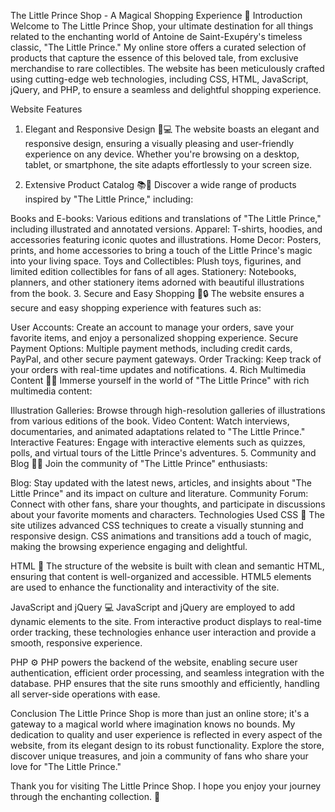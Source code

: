 
The Little Prince Shop - A Magical Shopping Experience 🌟
Introduction
Welcome to The Little Prince Shop, your ultimate destination for all things related to the enchanting world of Antoine de Saint-Exupéry's timeless classic, "The Little Prince." My online store offers a curated selection of products that capture the essence of this beloved tale, from exclusive merchandise to rare collectibles. The website has been meticulously crafted using cutting-edge web technologies, including CSS, HTML, JavaScript, jQuery, and PHP, to ensure a seamless and delightful shopping experience.

Website Features
1. Elegant and Responsive Design 📱💻
The website boasts an elegant and responsive design, ensuring a visually pleasing and user-friendly experience on any device. Whether you're browsing on a desktop, tablet, or smartphone, the site adapts effortlessly to your screen size.

2. Extensive Product Catalog 📚🎁
Discover a wide range of products inspired by "The Little Prince," including:

Books and E-books: Various editions and translations of "The Little Prince," including illustrated and annotated versions.
Apparel: T-shirts, hoodies, and accessories featuring iconic quotes and illustrations.
Home Decor: Posters, prints, and home accessories to bring a touch of the Little Prince's magic into your living space.
Toys and Collectibles: Plush toys, figurines, and limited edition collectibles for fans of all ages.
Stationery: Notebooks, planners, and other stationery items adorned with beautiful illustrations from the book.
3. Secure and Easy Shopping 🛒🔒
The website ensures a secure and easy shopping experience with features such as:

User Accounts: Create an account to manage your orders, save your favorite items, and enjoy a personalized shopping experience.
Secure Payment Options: Multiple payment methods, including credit cards, PayPal, and other secure payment gateways.
Order Tracking: Keep track of your orders with real-time updates and notifications.
4. Rich Multimedia Content 🎨🎥
Immerse yourself in the world of "The Little Prince" with rich multimedia content:

Illustration Galleries: Browse through high-resolution galleries of illustrations from various editions of the book.
Video Content: Watch interviews, documentaries, and animated adaptations related to "The Little Prince."
Interactive Features: Engage with interactive elements such as quizzes, polls, and virtual tours of the Little Prince's adventures.
5. Community and Blog 📝💬
Join the community of "The Little Prince" enthusiasts:

Blog: Stay updated with the latest news, articles, and insights about "The Little Prince" and its impact on culture and literature.
Community Forum: Connect with other fans, share your thoughts, and participate in discussions about your favorite moments and characters.
Technologies Used
CSS 🎨
The site utilizes advanced CSS techniques to create a visually stunning and responsive design. CSS animations and transitions add a touch of magic, making the browsing experience engaging and delightful.

HTML 🔧
The structure of the website is built with clean and semantic HTML, ensuring that content is well-organized and accessible. HTML5 elements are used to enhance the functionality and interactivity of the site.

JavaScript and jQuery 💻
JavaScript and jQuery are employed to add dynamic elements to the site. From interactive product displays to real-time order tracking, these technologies enhance user interaction and provide a smooth, responsive experience.

PHP ⚙️
PHP powers the backend of the website, enabling secure user authentication, efficient order processing, and seamless integration with the database. PHP ensures that the site runs smoothly and efficiently, handling all server-side operations with ease.

Conclusion
The Little Prince Shop is more than just an online store; it's a gateway to a magical world where imagination knows no bounds. My dedication to quality and user experience is reflected in every aspect of the website, from its elegant design to its robust functionality. Explore the store, discover unique treasures, and join a community of fans who share your love for "The Little Prince."

Thank you for visiting The Little Prince Shop. I hope you enjoy your journey through the enchanting collection. 🌟






